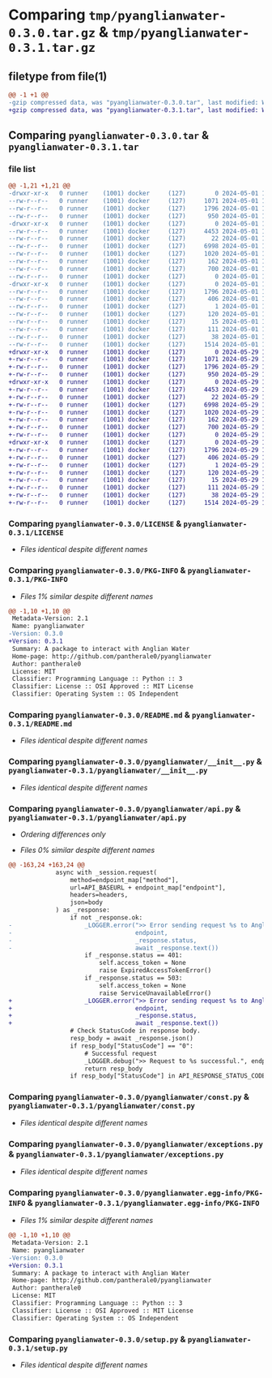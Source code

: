 # Comparing `tmp/pyanglianwater-0.3.0.tar.gz` & `tmp/pyanglianwater-0.3.1.tar.gz`

## filetype from file(1)

```diff
@@ -1 +1 @@
-gzip compressed data, was "pyanglianwater-0.3.0.tar", last modified: Wed May  1 18:39:27 2024, max compression
+gzip compressed data, was "pyanglianwater-0.3.1.tar", last modified: Wed May 29 10:33:29 2024, max compression
```

## Comparing `pyanglianwater-0.3.0.tar` & `pyanglianwater-0.3.1.tar`

### file list

```diff
@@ -1,21 +1,21 @@
-drwxr-xr-x   0 runner    (1001) docker     (127)        0 2024-05-01 18:39:27.963887 pyanglianwater-0.3.0/
--rw-r--r--   0 runner    (1001) docker     (127)     1071 2024-05-01 18:39:03.000000 pyanglianwater-0.3.0/LICENSE
--rw-r--r--   0 runner    (1001) docker     (127)     1796 2024-05-01 18:39:27.963887 pyanglianwater-0.3.0/PKG-INFO
--rw-r--r--   0 runner    (1001) docker     (127)      950 2024-05-01 18:39:03.000000 pyanglianwater-0.3.0/README.md
-drwxr-xr-x   0 runner    (1001) docker     (127)        0 2024-05-01 18:39:27.959887 pyanglianwater-0.3.0/pyanglianwater/
--rw-r--r--   0 runner    (1001) docker     (127)     4453 2024-05-01 18:39:03.000000 pyanglianwater-0.3.0/pyanglianwater/__init__.py
--rw-r--r--   0 runner    (1001) docker     (127)       22 2024-05-01 18:39:03.000000 pyanglianwater-0.3.0/pyanglianwater/_version.py
--rw-r--r--   0 runner    (1001) docker     (127)     6998 2024-05-01 18:39:03.000000 pyanglianwater-0.3.0/pyanglianwater/api.py
--rw-r--r--   0 runner    (1001) docker     (127)     1020 2024-05-01 18:39:03.000000 pyanglianwater-0.3.0/pyanglianwater/const.py
--rw-r--r--   0 runner    (1001) docker     (127)      162 2024-05-01 18:39:03.000000 pyanglianwater-0.3.0/pyanglianwater/enum.py
--rw-r--r--   0 runner    (1001) docker     (127)      700 2024-05-01 18:39:03.000000 pyanglianwater-0.3.0/pyanglianwater/exceptions.py
--rw-r--r--   0 runner    (1001) docker     (127)        0 2024-05-01 18:39:03.000000 pyanglianwater-0.3.0/pyanglianwater/py.typed
-drwxr-xr-x   0 runner    (1001) docker     (127)        0 2024-05-01 18:39:27.959887 pyanglianwater-0.3.0/pyanglianwater.egg-info/
--rw-r--r--   0 runner    (1001) docker     (127)     1796 2024-05-01 18:39:27.000000 pyanglianwater-0.3.0/pyanglianwater.egg-info/PKG-INFO
--rw-r--r--   0 runner    (1001) docker     (127)      406 2024-05-01 18:39:27.000000 pyanglianwater-0.3.0/pyanglianwater.egg-info/SOURCES.txt
--rw-r--r--   0 runner    (1001) docker     (127)        1 2024-05-01 18:39:27.000000 pyanglianwater-0.3.0/pyanglianwater.egg-info/dependency_links.txt
--rw-r--r--   0 runner    (1001) docker     (127)      120 2024-05-01 18:39:27.000000 pyanglianwater-0.3.0/pyanglianwater.egg-info/requires.txt
--rw-r--r--   0 runner    (1001) docker     (127)       15 2024-05-01 18:39:27.000000 pyanglianwater-0.3.0/pyanglianwater.egg-info/top_level.txt
--rw-r--r--   0 runner    (1001) docker     (127)      111 2024-05-01 18:39:03.000000 pyanglianwater-0.3.0/pyproject.toml
--rw-r--r--   0 runner    (1001) docker     (127)       38 2024-05-01 18:39:27.963887 pyanglianwater-0.3.0/setup.cfg
--rw-r--r--   0 runner    (1001) docker     (127)     1514 2024-05-01 18:39:03.000000 pyanglianwater-0.3.0/setup.py
+drwxr-xr-x   0 runner    (1001) docker     (127)        0 2024-05-29 10:33:29.950772 pyanglianwater-0.3.1/
+-rw-r--r--   0 runner    (1001) docker     (127)     1071 2024-05-29 10:33:08.000000 pyanglianwater-0.3.1/LICENSE
+-rw-r--r--   0 runner    (1001) docker     (127)     1796 2024-05-29 10:33:29.950772 pyanglianwater-0.3.1/PKG-INFO
+-rw-r--r--   0 runner    (1001) docker     (127)      950 2024-05-29 10:33:08.000000 pyanglianwater-0.3.1/README.md
+drwxr-xr-x   0 runner    (1001) docker     (127)        0 2024-05-29 10:33:29.950772 pyanglianwater-0.3.1/pyanglianwater/
+-rw-r--r--   0 runner    (1001) docker     (127)     4453 2024-05-29 10:33:08.000000 pyanglianwater-0.3.1/pyanglianwater/__init__.py
+-rw-r--r--   0 runner    (1001) docker     (127)       22 2024-05-29 10:33:08.000000 pyanglianwater-0.3.1/pyanglianwater/_version.py
+-rw-r--r--   0 runner    (1001) docker     (127)     6998 2024-05-29 10:33:08.000000 pyanglianwater-0.3.1/pyanglianwater/api.py
+-rw-r--r--   0 runner    (1001) docker     (127)     1020 2024-05-29 10:33:08.000000 pyanglianwater-0.3.1/pyanglianwater/const.py
+-rw-r--r--   0 runner    (1001) docker     (127)      162 2024-05-29 10:33:08.000000 pyanglianwater-0.3.1/pyanglianwater/enum.py
+-rw-r--r--   0 runner    (1001) docker     (127)      700 2024-05-29 10:33:08.000000 pyanglianwater-0.3.1/pyanglianwater/exceptions.py
+-rw-r--r--   0 runner    (1001) docker     (127)        0 2024-05-29 10:33:08.000000 pyanglianwater-0.3.1/pyanglianwater/py.typed
+drwxr-xr-x   0 runner    (1001) docker     (127)        0 2024-05-29 10:33:29.950772 pyanglianwater-0.3.1/pyanglianwater.egg-info/
+-rw-r--r--   0 runner    (1001) docker     (127)     1796 2024-05-29 10:33:29.000000 pyanglianwater-0.3.1/pyanglianwater.egg-info/PKG-INFO
+-rw-r--r--   0 runner    (1001) docker     (127)      406 2024-05-29 10:33:29.000000 pyanglianwater-0.3.1/pyanglianwater.egg-info/SOURCES.txt
+-rw-r--r--   0 runner    (1001) docker     (127)        1 2024-05-29 10:33:29.000000 pyanglianwater-0.3.1/pyanglianwater.egg-info/dependency_links.txt
+-rw-r--r--   0 runner    (1001) docker     (127)      120 2024-05-29 10:33:29.000000 pyanglianwater-0.3.1/pyanglianwater.egg-info/requires.txt
+-rw-r--r--   0 runner    (1001) docker     (127)       15 2024-05-29 10:33:29.000000 pyanglianwater-0.3.1/pyanglianwater.egg-info/top_level.txt
+-rw-r--r--   0 runner    (1001) docker     (127)      111 2024-05-29 10:33:08.000000 pyanglianwater-0.3.1/pyproject.toml
+-rw-r--r--   0 runner    (1001) docker     (127)       38 2024-05-29 10:33:29.950772 pyanglianwater-0.3.1/setup.cfg
+-rw-r--r--   0 runner    (1001) docker     (127)     1514 2024-05-29 10:33:08.000000 pyanglianwater-0.3.1/setup.py
```

### Comparing `pyanglianwater-0.3.0/LICENSE` & `pyanglianwater-0.3.1/LICENSE`

 * *Files identical despite different names*

### Comparing `pyanglianwater-0.3.0/PKG-INFO` & `pyanglianwater-0.3.1/PKG-INFO`

 * *Files 1% similar despite different names*

```diff
@@ -1,10 +1,10 @@
 Metadata-Version: 2.1
 Name: pyanglianwater
-Version: 0.3.0
+Version: 0.3.1
 Summary: A package to interact with Anglian Water
 Home-page: http://github.com/pantherale0/pyanglianwater
 Author: pantherale0
 License: MIT
 Classifier: Programming Language :: Python :: 3
 Classifier: License :: OSI Approved :: MIT License
 Classifier: Operating System :: OS Independent
```

### Comparing `pyanglianwater-0.3.0/README.md` & `pyanglianwater-0.3.1/README.md`

 * *Files identical despite different names*

### Comparing `pyanglianwater-0.3.0/pyanglianwater/__init__.py` & `pyanglianwater-0.3.1/pyanglianwater/__init__.py`

 * *Files identical despite different names*

### Comparing `pyanglianwater-0.3.0/pyanglianwater/api.py` & `pyanglianwater-0.3.1/pyanglianwater/api.py`

 * *Ordering differences only*

 * *Files 0% similar despite different names*

```diff
@@ -163,24 +163,24 @@
             async with _session.request(
                 method=endpoint_map["method"],
                 url=API_BASEURL + endpoint_map["endpoint"],
                 headers=headers,
                 json=body
             ) as _response:
                 if not _response.ok:
-                    _LOGGER.error(">> Error sending request %s to Anglian Water (%s) - %s",
-                                  endpoint,
-                                  _response.status,
-                                  await _response.text())
                     if _response.status == 401:
                         self.access_token = None
                         raise ExpiredAccessTokenError()
                     if _response.status == 503:
                         self.access_token = None
                         raise ServiceUnavailableError()
+                    _LOGGER.error(">> Error sending request %s to Anglian Water (%s) - %s",
+                                  endpoint,
+                                  _response.status,
+                                  await _response.text())
                 # Check StatusCode in response body.
                 resp_body = await _response.json()
                 if resp_body["StatusCode"] == "0":
                     # Successful request
                     _LOGGER.debug(">> Request to %s successful.", endpoint)
                     return resp_body
                 if resp_body["StatusCode"] in API_RESPONSE_STATUS_CODE_MAPPING:
```

### Comparing `pyanglianwater-0.3.0/pyanglianwater/const.py` & `pyanglianwater-0.3.1/pyanglianwater/const.py`

 * *Files identical despite different names*

### Comparing `pyanglianwater-0.3.0/pyanglianwater/exceptions.py` & `pyanglianwater-0.3.1/pyanglianwater/exceptions.py`

 * *Files identical despite different names*

### Comparing `pyanglianwater-0.3.0/pyanglianwater.egg-info/PKG-INFO` & `pyanglianwater-0.3.1/pyanglianwater.egg-info/PKG-INFO`

 * *Files 1% similar despite different names*

```diff
@@ -1,10 +1,10 @@
 Metadata-Version: 2.1
 Name: pyanglianwater
-Version: 0.3.0
+Version: 0.3.1
 Summary: A package to interact with Anglian Water
 Home-page: http://github.com/pantherale0/pyanglianwater
 Author: pantherale0
 License: MIT
 Classifier: Programming Language :: Python :: 3
 Classifier: License :: OSI Approved :: MIT License
 Classifier: Operating System :: OS Independent
```

### Comparing `pyanglianwater-0.3.0/setup.py` & `pyanglianwater-0.3.1/setup.py`

 * *Files identical despite different names*


